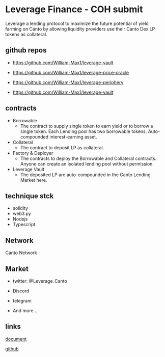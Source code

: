 # Leverage Finance - COH submit

Leverage a lending protocol to maximize the future potential of yield farming on Canto by allowing liquidity providers use their Canto Dex LP tokens as collateral.



## github repos

- https://github.com/William-Max1/leverage-vault

- https://github.com/William-Max1/leverage-price-oracle
- https://github.com/William-Max1/leverage-periphery
- https://github.com/William-Max1/leverage-vault



## contracts

- Borrowable
  - The contract to supply single token to earn yield or to borrow a single token. Each Lending pool has two borrowable tokens. Auto-compounded interest-earning asset.
- Collateral
  - The contract to deposit LP as collateral. 
- Factory & Deployer
  - The contracts to deploy the Borrowable and Collateral contracts. Anyone can create an isolated lending pool without permission.
- Leverage Vault
  - The deposited LP are auto-compounded in the Canto Lending Market here.



## technique stck

- solidity
- web3.py
- Nodejs
- Typescript



## Network

Canto Network



## Market

- twitter: @Leverage_Canto

- Discord
- telegram
- And more...



## links

[document](docs.leveragefinance.xyz) 

[github](https://github.com/William-Max1)

